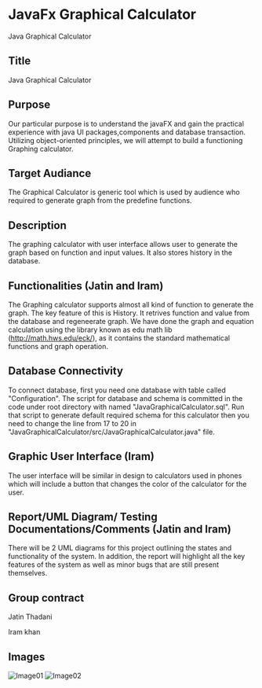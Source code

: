 # JavaFx Graphical Calculator
Java Graphical Calculator 

## Title
Java Graphical Calculator 

## Purpose
Our particular purpose is to understand the javaFX and gain the practical experience with java UI packages,components and database transaction. Utilizing object-oriented principles, we will attempt to build a functioning Graphing calculator.

## Target Audiance
The Graphical Calculator is generic tool which is used by audience who required to generate graph from the predefine functions.

## Description
The graphing calculator with user interface allows user to generate the graph based on function and input values. It also stores history in the database.
 
## Functionalities (Jatin and Iram)
The Graphing calculator supports almost all kind of function to generate the graph. The key feature of this is History. It retrives function and value from the database and regeneerate graph. We have done the graph and equation calculation using the library known as edu math lib (http://math.hws.edu/eck/), as it contains the standard mathematical functions and graph operation. 

## Database Connectivity
To connect database, first you need one database with table called "Configuration". The script for database and schema is committed in the code under root directory with named "JavaGraphicalCalculator.sql". Run that script to generate default required schema for this calculator then you need to change the line from 17 to 20 in  "JavaGraphicalCalculator/src/JavaGraphicalCalculator.java" file.

## Graphic User Interface (Iram)
The user interface will be similar in design to calculators used in phones which will include a button that changes the color of the calculator for the user.

## Report/UML Diagram/ Testing Documentations/Comments (Jatin and Iram)
There will be 2 UML diagrams for this project outlining the states and functionality of the system. In addition, the report will highlight all the key features of the system as well as minor bugs that are still present themselves.

## Group contract
Jatin Thadani 

Iram khan


## Images
![Image01](https://user-images.githubusercontent.com/81376071/114249385-16c56700-99b8-11eb-9be0-2325106d7851.PNG)
![Image02](https://user-images.githubusercontent.com/81376071/114249386-17f69400-99b8-11eb-80c5-f0f430951e97.PNG)

